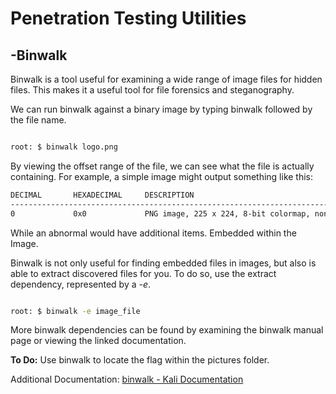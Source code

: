# Penetration Testing Utilities

## -Binwalk

Binwalk is a tool useful for examining a wide range of image files for hidden files. This makes it a useful tool for file forensics and steganography. 

We can run binwalk against a binary image by typing binwalk followed by the file name.

```Bash

root: $ binwalk logo.png 

```

By viewing the offset range of the file, we can see what the file is actually containing. For example, a simple image might output something like this:

```Bash
DECIMAL       HEXADECIMAL     DESCRIPTION
--------------------------------------------------------------------------------
0             0x0             PNG image, 225 x 224, 8-bit colormap, non-interlaced
```
While an abnormal would have additional items. Embedded within the Image.

Binwalk is not only useful for finding embedded files in images, but also is able to extract discovered files for you. To do so, use the extract dependency, represented by a _-e_.

```Bash

root: $ binwalk -e image_file  

```

More binwalk dependencies can be found by examining the binwalk manual page or viewing the linked documentation. 


**To Do:** Use binwalk to locate the flag within the pictures folder.


Additional Documentation: [binwalk - Kali Documentation](https://www.kali.org/tools/binwalk/)
